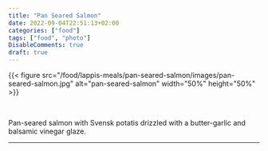 ```yaml
---
title: "Pan Seared Salmon"
date: 2022-09-04T22:51:13+02:00
categories: ["food"]
tags: ["food", "photo"]
DisableComments: true
draft: true
---
```


{{< figure src="/food/lappis-meals/pan-seared-salmon/images/pan-seared-salmon.jpg" alt="pan-seared-salmon" width="50%" height="50%" >}}

<br>

Pan-seared salmon with Svensk potatis drizzled with a butter-garlic and balsamic vinegar glaze.

---